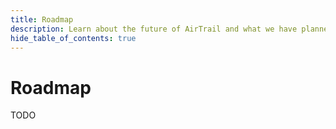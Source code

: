 ```yaml
---
title: Roadmap
description: Learn about the future of AirTrail and what we have planned.
hide_table_of_contents: true
---
```


# Roadmap

TODO